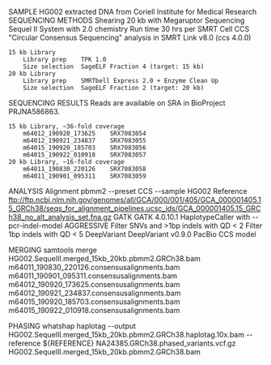SAMPLE
    HG002 extracted DNA from Coriell Institute for Medical Research
SEQUENCING METHODS
    Shearing        20 kb with Megaruptor
    Sequencing      Sequel II System with 2.0 chemistry
    Run time        30 hrs per SMRT Cell
    CCS             "Circular Consensus Sequencing" analysis in SMRT Link v8.0 (ccs 4.0.0)

    15 kb Library
        Library prep    TPK 1.0
        Size selection  SageELF Fraction 4 (target: 15 kb)
    20 kb Library
        Library prep    SMRTbell Express 2.0 + Enzyme Clean Up
        Size selection  SageELF Fraction 2 (target: 20 kb)

SEQUENCING RESULTS
    Reads are available on SRA in BioProject PRJNA586863.

    15 kb Library, ~36-fold coverage
        m64012_190920_173625    SRX7083054
        m64012_190921_234837    SRX7083055
        m64015_190920_185703    SRX7083056
        m64015_190922_010918    SRX7083057
    20 kb Library, ~16-fold coverage
        m64011_190830_220126    SRX7083058
        m64011_190901_095311    SRX7083059

ANALYSIS
    Alignment       pbmm2 --preset CCS --sample HG002
    Reference       ftp://ftp.ncbi.nlm.nih.gov/genomes/all/GCA/000/001/405/GCA_000001405.15_GRCh38/seqs_for_alignment_pipelines.ucsc_ids/GCA_000001405.15_GRCh38_no_alt_analysis_set.fna.gz
    GATK            GATK 4.0.10.1 HaplotypeCaller with --pcr-indel-model AGGRESSIVE
                    Filter SNVs and >1bp indels with QD < 2
                    Filter 1bp indels with QD < 5
    DeepVariant	    DeepVariant v0.9.0 PacBio CCS model


MERGING
samtools merge HG002.SequelII.merged_15kb_20kb.pbmm2.GRCh38.bam m64011_190830_220126.consensusalignments.bam m64011_190901_095311.consensusalignments.bam m64012_190920_173625.consensusalignments.bam m64012_190921_234837.consensusalignments.bam m64015_190920_185703.consensusalignments.bam m64015_190922_010918.consensusalignments.bam

PHASING
whatshap haplotag --output HG002.SequelII.merged_15kb_20kb.pbmm2.GRCh38.haplotag.10x.bam --reference ${REFERENCE} NA24385.GRCh38.phased_variants.vcf.gz HG002.SequelII.merged_15kb_20kb.pbmm2.GRCh38.bam
